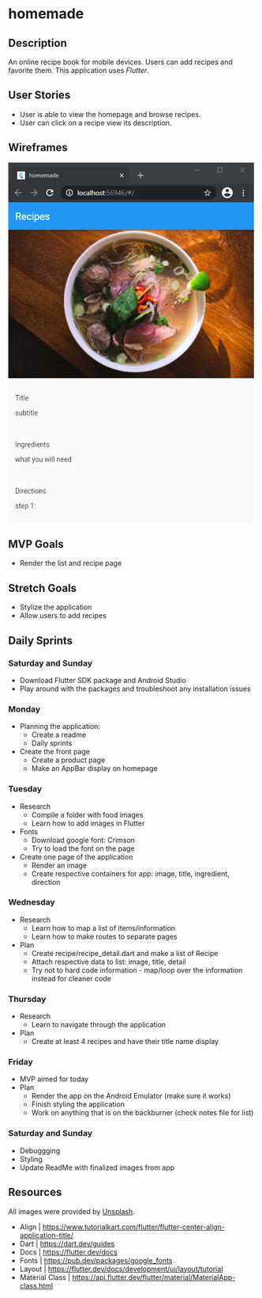 # homemade

## Description
An online recipe book for mobile devices. Users can add recipes and favorite them. This application uses <i>Flutter</i>.

## User Stories

* User is able to view the homepage and browse recipes.
* User can click on a recipe view its description.

## Wireframes

![main](/public/images/homemade.PNG)


## MVP Goals

* Render the list and recipe page

## Stretch Goals

* Stylize the application
* Allow users to add recipes  

## Daily Sprints

### Saturday and Sunday
* Download Flutter SDK package and Android Studio
* Play around with the packages and troubleshoot any installation issues

### Monday
* Planning the application:
    * Create a readme 
    * Daily sprints 
* Create the front page
    * Create a product page
    * Make an AppBar display on homepage

### Tuesday
* Research
    * Compile a folder with food images
    * Learn how to add images in Flutter
* Fonts
    * Download google font: Crimson
    * Try to load the font on the page
* Create one page of the application
    * Render an image
    * Create respective containers for app: image, title, ingredient, direction

### Wednesday
* Research
    * Learn how to map a list of items/information
    * Learn how to make routes to separate pages
* Plan
    * Create recipe/recipe_detail.dart and make a list of Recipe
    * Attach respective data to list: image, title, detail
    * Try not to hard code information - map/loop over the information instead for cleaner code

### Thursday
* Research
    * Learn to navigate through the application
* Plan
    * Create at least 4 recipes and have their title name display 

### Friday
* MVP aimed for today
* Plan
    * Render the app on the Android Emulator (make sure it works)
    * Finish styling the application
    * Work on anything that is on the backburner (check notes file for list)

### Saturday and Sunday
* Debuggging
* Styling
* Update ReadMe with finalized images from app

## Resources
All images were provided by [Unsplash](http://unsplash.com/).

* Align | https://www.tutorialkart.com/flutter/flutter-center-align-application-title/
* Dart | https://dart.dev/guides
* Docs | https://flutter.dev/docs
* Fonts | https://pub.dev/packages/google_fonts
* Layout | https://flutter.dev/docs/development/ui/layout/tutorial
* Material Class | https://api.flutter.dev/flutter/material/MaterialApp-class.html